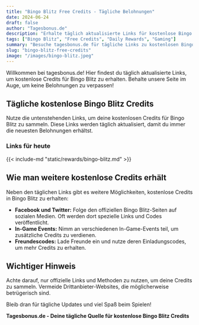 ```yaml
---
title: "Bingo Blitz Free Credits - Tägliche Belohnungen"
date: 2024-06-24
draft: false
author: "Tagesbonus.de"
description: "Erhalte täglich aktualisierte Links für kostenlose Bingo Blitz Credits auf tagesbonus.de. Verpasse keine Belohnungen!"
tags: ["Bingo Blitz", "Free Credits", "Daily Rewards", "Gaming"]
summary: "Besuche tagesbonus.de für tägliche Links zu kostenlosen Bingo Blitz Credits und verpasse keine Belohnungen!"
slug: "bingo-blitz-free-credits"
image: "/images/bingo-blitz.jpeg"
---
```



Willkommen bei tagesbonus.de! Hier findest du täglich aktualisierte Links, um kostenlose Credits für Bingo Blitz zu erhalten. Behalte unsere Seite im Auge, um keine Belohnungen zu verpassen!

## Tägliche kostenlose Bingo Blitz Credits

Nutze die untenstehenden Links, um deine kostenlosen Credits für Bingo Blitz zu sammeln. Diese Links werden täglich aktualisiert, damit du immer die neuesten Belohnungen erhältst.

### Links für heute

{{< include-md "static/rewards/bingo-blitz.md" >}}

## Wie man weitere kostenlose Credits erhält

Neben den täglichen Links gibt es weitere Möglichkeiten, kostenlose Credits in Bingo Blitz zu erhalten:
- **Facebook und Twitter:** Folge den offiziellen Bingo Blitz-Seiten auf sozialen Medien. Oft werden dort spezielle Links und Codes veröffentlicht.
- **In-Game Events:** Nimm an verschiedenen In-Game-Events teil, um zusätzliche Credits zu verdienen.
- **Freundescodes:** Lade Freunde ein und nutze deren Einladungscodes, um mehr Credits zu erhalten.

## Wichtiger Hinweis

Achte darauf, nur offizielle Links und Methoden zu nutzen, um deine Credits zu sammeln. Vermeide Drittanbieter-Websites, die möglicherweise betrügerisch sind.

Bleib dran für tägliche Updates und viel Spaß beim Spielen!

**Tagesbonus.de - Deine tägliche Quelle für kostenlose Bingo Blitz Credits**